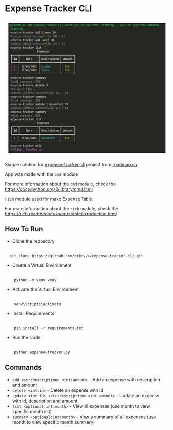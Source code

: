 

# Expense Tracker CLI

<img src="img/image.png" style="border:1px solid white; padding:10px;">



Simple solution for [expense-tracker-cli](https://roadmap.sh/projects/expense-tracker) project from [roadmap.sh](https://roadmap.sh)

App was made with the ```cmd``` module

For more information about the ```cmd``` module, check the https://docs.python.org/3/library/cmd.html

```rich``` module used for make Expense Table.  

For more information about the ```rich``` module, check the https://rich.readthedocs.io/en/stable/introduction.html

## How To Run

- Clone the repository
```

  git clone https://github.com/brkcvlk/expense-tracker-cli.git

```
- Create a Virtual Environment
```

    python -m venv venv

```

- Activate the Virtual Environment
```

    venv\Scripts\activate

```
- Install Requirements
```

    pip install -r requirements.txt

```
- Run the Code
```

    python expense-tracker.py

```

## Commands

- ```add <str:description> <int:amount>``` - Add an expense with description and amount
- ```delete <int:id>``` - Delete an expense with id
- ```update <int:id> <str:description> <int:amount>``` - Update an expense with id, description and amount
- ```list <optional:int:month>``` - View all expenses (use month to view specific month list)
- ```summary <optional:int:month>``` - View a summary of all expenses (use month to view specific month summary)
